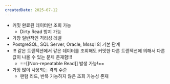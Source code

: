 ```yaml
---
createdDate: 2025-07-12
---
```

- 커밋 완료된 데이터만 조회 가능
	- Dirty Read 방지 가능
- 가장 일반적인 격리성 레벨
- PostgreSQL, SQL Server, Oracle, Mssql 의 기본 단계
- !!! 같은 트랜잭션에서 같은 데이터를 조회해도 커밋한 다른 트랜잭션에 의해서 다른 값이 나올 수 있는 문제 존재함!!!
	- ==[[Non-repeatable Read]] 발생 가능!==
- 가장 많이 사용되는 격리 수준
	- 팬텀 리드, 반복 가능하지 않은 조회 가능성 존재
